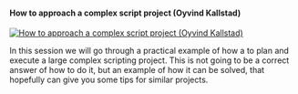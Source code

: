 ﻿#### How to approach a complex script project  (Oyvind Kallstad)

[![How to approach a complex script project  (Oyvind Kallstad)](https://i4.ytimg.com/vi/KVDGxMCKRzE/hqdefault.jpg "How to approach a complex script project  (Oyvind Kallstad)")](https://www.youtube.com/watch?v=KVDGxMCKRzE)

In this session we will go through a practical example of how a to plan and execute a large complex scripting project. This is not going to be a correct answer of how to do it, but an example of how it can be solved, that hopefully can give you some tips for similar projects.


